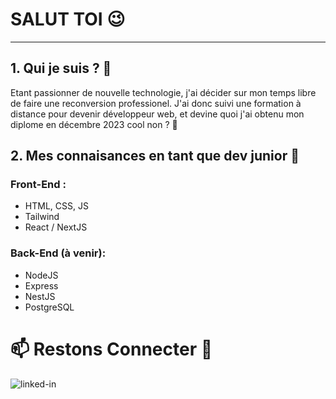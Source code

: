 # SALUT TOI 😉
***
## 1. Qui je suis ? 🤔
  Etant passionner de nouvelle technologie, j'ai décider sur mon temps libre de faire une reconversion professionel.
  J'ai donc suivi une formation à distance pour devenir développeur web,
  et devine quoi j'ai obtenu mon diplome en décembre 2023 cool non ? 🤗
## 2. Mes connaisances en tant que dev junior 💪
  ### Front-End :
  - HTML, CSS, JS
  - Tailwind
  - React / NextJS
    
  ### Back-End (à venir):
  - NodeJS
  - Express
  - NestJS
  - PostgreSQL
    
# 📫 Restons Connecter 🤝
[<img align="left" alt="linked-in" src="https://img.shields.io/badge/linkedin-%230077B5.svg?&style=for-the-badge&logo=linkedin&logoColor=white" />](https://www.linkedin.com/in/gregory-tahir-6858b3249/)
